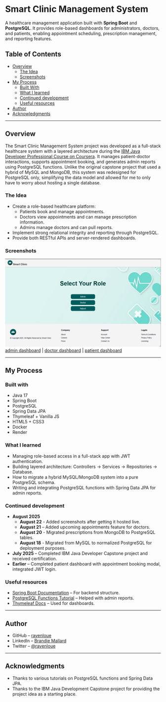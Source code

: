 # Smart Clinic Management System

A healthcare management application built with **Spring Boot** and **PostgreSQL**. It provides role-based dashboards for administrators, doctors, and patients, enabling appointment scheduling, prescription management, and reporting features.

## Table of Contents

* [Overview](#overview)
  * [The Idea](#the-idea)
  * [Screenshots](#screenshots)
* [My Process](#my-process)
  * [Built With](#built-with)
  * [What I learned](#what-i-learned)
  * [Continued development](#continued-development)
  * [Useful resources](#useful-resources)
* [Author](#author)
* [Acknowledgments](#acknowledgments)

---

## Overview

The Smart Clinic Management System project was developed as a full-stack healthcare system with a layered architecture during the [IBM Java Developer Professional Course on Coursera](https://www.coursera.org/professional-certificates/java-developer). It manages patient-doctor interactions, supports appointment booking, and generates admin reports using PostgreSQL functions. Unlike the original capstone project that used a hybrid of MySQL and MongoDB, this system was redesigned for PostgreSQL only, simplifying the data model and allowed for me to only have to worry about hosting a single database. 

### The Idea

* Create a role-based healthcare platform:
  * Patients book and manage appointments.
  * Doctors view appointments and can manage prescription information.
  * Admins manage doctors and can pull reports.
* Implement strong relational integrity and reporting through PostgreSQL.
* Provide both RESTful APIs and server-rendered dashboards.

### Screenshots

![landing page](https://github.com/ravenloue/java-database-capstone/blob/main/ss/landing-page.png)
[admin dashboard](https://github.com/ravenloue/java-database-capstone/blob/main/ss/admin-logged-in.png) | [doctor dashboard](https://github.com/ravenloue/java-database-capstone/blob/main/ss/doctor-logged-in.png) | [patient dashboard](https://github.com/ravenloue/java-database-capstone/blob/main/ss/patient-dash.png)

---

## My Process

### Built with

* Java 17
* Spring Boot
* PostgreSQL
* Spring Data JPA
* Thymeleaf + Vanilla JS
* HTML5 + CSS3
* Docker
* Render

### What I learned

* Managing role-based access in a full-stack app with JWT authentication.
* Building layered architecture: Controllers → Services → Repositories → Database.
* How to migrate a hybrid MySQL/MongoDB system into a pure PostgreSQL schema.
* Writing and integrating PostgreSQL functions with Spring Data JPA for admin reports.

### Continued development

* **August 2025**
  * **August 22** - Added screenshots after getting it hosted live.
  * **August 21** – Added upcoming appointments feature for doctors.
  * **August 20** - Migrated prescriptions from MongoDB to PostgreSQL tables.
  * **August 18** - Migrated from MySQL to normalized PostgreSQL for deployment purposes.
* **July 2025** – Completed IBM Java Developer Capstone project and received certification.
* **Earlier** – Completed patient dashboard with appointment booking modal, integrated JWT login.

### Useful resources

* [Spring Boot Documentation](https://spring.io/projects/spring-boot) – For backend structure.
* [PostgreSQL Functions Tutorial](https://www.postgresql.org/docs/current/sql-createfunction.html) – Helped with admin reports.
* [Thymeleaf Docs](https://www.thymeleaf.org/documentation.html) – Used for dashboards.

---

## Author

* GitHub – [ravenloue](https://github.com/ravenloue)
* LinkedIn – [Brandie Mallard](https://www.linkedin.com/in/brandie-mallard-0554aa219/)
* Twitter – [@ravenloue](https://www.twitter.com/ravenloue)

---

## Acknowledgments

* Thanks to various tutorials on PostgreSQL functions and Spring Data JPA.
* Thanks to the IBM Java Development Capstone project for providing the project idea as a starting place.
